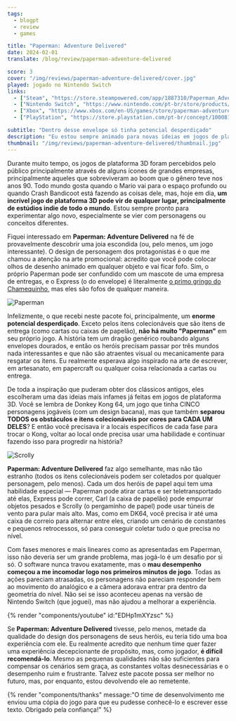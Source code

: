 ```yaml
---
tags:
  - blogpt
  - review
  - games

title: "Paperman: Adventure Delivered"
date: 2024-02-01
translate: /blog/review/paperman-adventure-delivered

score: 3
cover: "/img/reviews/paperman-adventure-delivered/cover.jpg"
played: jogado no Nintendo Switch
links:
  - ["Steam", "https://store.steampowered.com/app/1887310/Paperman_Adventure_Delivered?curator_clanid=44763507"]
  - ["Nintendo Switch", "https://www.nintendo.com/pt-br/store/products/paperman-adventure-delivered-switch/"]
  - ["Xbox", "https://www.xbox.com/en-US/games/store/paperman-adventure-delivered/9nx07lbj93xs"]
  - ["PlayStation", "https://store.playstation.com/pt-br/concept/10008134"]

subtitle: "Dentro desse envelope só tinha potencial desperdiçado"
description: "Eu estou sempre animado para novas ideias em jogos de plataforma 3D, mas dentro desse envelope aqui só tinha um grande potencial desperdiçado."
thumbnail: "/img/reviews/paperman-adventure-delivered/thumbnail.jpg"
---
```


Durante muito tempo, os jogos de plataforma 3D foram percebidos pelo público principalmente através de alguns ícones de grandes empresas, principalmente aqueles que sobreviveram ao boom que o gênero teve nos anos 90. Todo mundo gosta quando o Mario vai para o espaço profundo ou quando Crash Bandicoot está fazendo as coisas dele, mas, hoje em dia, **um incrível jogo de plataforma 3D pode vir de qualquer lugar, principalmente de estúdios indie de todo o mundo**. Estou sempre pronto para experimentar algo novo, especialmente se vier com personagens ou conceitos diferentes.

Fiquei interessado em **Paperman: Adventure Delivered** na fé de provavelmente descobrir uma joia escondida (ou, pelo menos, um jogo interessante). O design de personagem dos protagonistas é o que me chamou a atenção na arte promocional: acredito que você pode colocar olhos de desenho animado em qualquer objeto e vai ficar fofo. Sim, o próprio Paperman pode ser confundido com um mascote de uma empresa de entregas, e o Express (o do envelope) é literalmente [o primo gringo do Chamequinho](https://2.bp.blogspot.com/-vbz6odkJPEI/WqxdFQjdTSI/AAAAAAABpj8/wl1k6G0pUGA6sNUPcM2gAuaBIgTcLEvYACLcBGAs/s1600/chamex%2Bmascote%2B1.jpg), mas eles são fofos de qualquer maneira.

![Paperman](/img/reviews/paperman-adventure-delivered/paperman.jpg)

Infelizmente, o que recebi neste pacote foi, principalmente, um **enorme potencial desperdiçado**. Exceto pelos itens colecionáveis que são itens de entrega (como cartas ou caixas de papelão), **não há muito "Paperman"** em seu próprio jogo. A história tem um dragão genérico roubando alguns envelopes dourados, e então os heróis precisam passar por três mundos nada interessantes e que não são atraentes visual ou mecanicamente para resgatar os itens. Eu realmente esperava algo inspirado na arte de escrever, em artesanato, em papercraft ou qualquer coisa relacionada a cartas ou entrega.

De toda a inspiração que puderam obter dos clássicos antigos, eles escolheram uma das ideias mais infames já feitas em jogos de plataforma 3D. Você se lembra de Donkey Kong 64, um jogo que tinha CINCO personagens jogáveis (com um design bacana), mas que também **separou TODOS os obstáculos e itens colecionáveis por cores para CADA UM DELES**? E então você precisava ir a locais específicos de cada fase para trocar o Kong, voltar ao local onde precisa usar uma habilidade e continuar fazendo isso para progredir na história?

![Scrolly](/img/reviews/paperman-adventure-delivered/scrolly.jpg)

**Paperman: Adventure Delivered** faz algo semelhante, mas não tão estranho (todos os itens colecionáveis podem ser coletados por qualquer personagem, pelo menos). Cada um dos heróis de papel aqui tem uma habilidade especial — Paperman pode atirar cartas e ser teletransportado até elas, Express pode correr, Carl (a caixa de papelão) pode empurrar objetos pesados e Scrolly (o pergaminho de papel) pode usar túneis de vento para pular mais alto. Mas, como em DK64, você precisa ir até uma caixa de correio para alternar entre eles, criando um cenário de constantes e pequenos retrocessos, só para conseguir coletar tudo o que precisa no nível.

Com fases menores e mais lineares como as apresentadas em Paperman, isso não deveria ser um grande problema, mas jogá-lo é um desafio por si só. O software nunca travou exatamente, mas o **mau desempenho começou a me incomodar logo nos primeiros minutos de jogo**. Todas as ações pareciam atrasadas, os personagens não pareciam responder bem ao movimento do analógico e a câmera adorava entrar pra dentro da geometria do nível. Não sei se isso aconteceu apenas na versão de Nintendo Switch (que joguei), mas não ajudou a melhorar a experiência.

{% render "components/youtube" id:"EDHp1mXYzsc" %}

Se **Paperman: Adventure Delivered** tivesse, pelo menos, metade da qualidade do design dos personagens de seus heróis, eu teria tido uma boa experiência com ele. Eu realmente acredito que nenhum time quer fazer uma experiência decepcionante de propósito, mas, como jogador, **é difícil recomendá-lo**. Mesmo as pequenas qualidades não são suficientes para compensar os cenários sem graça, as constantes voltas desnecessárias e o desempenho ruim e frustrante. Talvez este pacote possa ser melhor no futuro, mas, por enquanto, estou devolvendo ele ao remetente.

{% render "components/thanks" message:"O time de desenvolvimento me enviou uma cópia do jogo para que eu pudesse conhecê-lo e escrever esse texto. Obrigado pela confiança!" %}